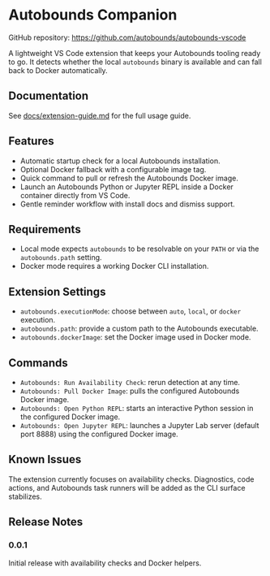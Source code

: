 # Autobounds Companion
GitHub repository: https://github.com/autobounds/autobounds-vscode

A lightweight VS Code extension that keeps your Autobounds tooling ready to go. It detects whether the local `autobounds` binary is available and can fall back to Docker automatically.

## Documentation

See [docs/extension-guide.md](docs/extension-guide.md) for the full usage guide.

## Features

- Automatic startup check for a local Autobounds installation.
- Optional Docker fallback with a configurable image tag.
- Quick command to pull or refresh the Autobounds Docker image.
- Launch an Autobounds Python or Jupyter REPL inside a Docker container directly from VS Code.
- Gentle reminder workflow with install docs and dismiss support.

## Requirements

- Local mode expects `autobounds` to be resolvable on your `PATH` or via the `autobounds.path` setting.
- Docker mode requires a working Docker CLI installation.

## Extension Settings

- `autobounds.executionMode`: choose between `auto`, `local`, or `docker` execution.
- `autobounds.path`: provide a custom path to the Autobounds executable.
- `autobounds.dockerImage`: set the Docker image used in Docker mode.

## Commands

- `Autobounds: Run Availability Check`: rerun detection at any time.
- `Autobounds: Pull Docker Image`: pulls the configured Autobounds Docker image.
- `Autobounds: Open Python REPL`: starts an interactive Python session in the configured Docker image.
- `Autobounds: Open Jupyter REPL`: launches a Jupyter Lab server (default port 8888) using the configured Docker image.

## Known Issues

The extension currently focuses on availability checks. Diagnostics, code actions, and Autobounds task runners will be added as the CLI surface stabilizes.

## Release Notes

### 0.0.1

Initial release with availability checks and Docker helpers.
